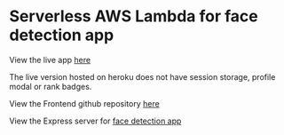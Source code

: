 # Serverless AWS Lambda for face detection app

View the live app [here](https://face-detection-app-rc.herokuapp.com/)

The live version hosted on heroku does not have session storage, profile modal or rank badges.

View the Frontend github repository [here](https://github.com/RowanConnaughton/face-detect-app)

View the Express server for [face detection app](https://github.com/RowanConnaughton/face-detect-api)
